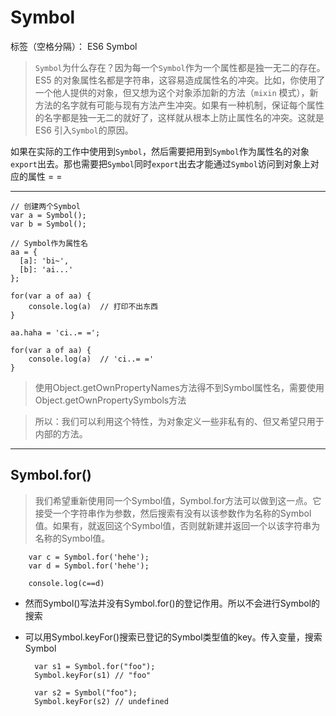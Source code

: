 ﻿# Symbol

标签（空格分隔）： ES6 Symbol

> `Symbol`为什么存在？因为每一个`Symbol`作为一个属性都是独一无二的存在。ES5 的对象属性名都是字符串，这容易造成属性名的冲突。比如，你使用了一个他人提供的对象，但又想为这个对象添加新的方法（`mixin` 模式），新方法的名字就有可能与现有方法产生冲突。如果有一种机制，保证每个属性的名字都是独一无二的就好了，这样就从根本上防止属性名的冲突。这就是 ES6 引入`Symbol`的原因。

如果在实际的工作中使用到`Symbol`，然后需要把用到`Symbol`作为属性名的对象`export`出去。那也需要把`Symbol`同时`export`出去才能通过`Symbol`访问到对象上对应的属性 = =

---
    // 创建两个Symbol
    var a = Symbol();
    var b = Symbol();
    
    // Symbol作为属性名
    aa = {
      [a]: 'bi~',
      [b]: 'ai...'
    };

    for(var a of aa) {
        console.log(a)  // 打印不出东西
    }
    
    aa.haha = 'ci..= =';
    
    for(var a of aa) {
        console.log(a)  // 'ci..= ='
    }

> 使用Object.getOwnPropertyNames方法得不到Symbol属性名，需要使用Object.getOwnPropertySymbols方法

> 所以：我们可以利用这个特性，为对象定义一些非私有的、但又希望只用于内部的方法。

---
## Symbol.for()

> 我们希望重新使用同一个Symbol值，Symbol.for方法可以做到这一点。它接受一个字符串作为参数，然后搜索有没有以该参数作为名称的Symbol值。如果有，就返回这个Symbol值，否则就新建并返回一个以该字符串为名称的Symbol值。

        var c = Symbol.for('hehe');
        var d = Symbol.for('hehe');
        
        console.log(c==d)
        
        
- 然而Symbol()写法并没有Symbol.for()的登记作用。所以不会进行Symbol的搜索
- 可以用Symbol.keyFor()搜索已登记的Symbol类型值的key。传入变量，搜索Symbol

        var s1 = Symbol.for("foo");
        Symbol.keyFor(s1) // "foo"
        
        var s2 = Symbol("foo");
        Symbol.keyFor(s2) // undefined
